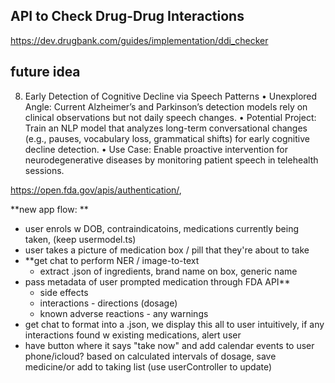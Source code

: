 ## API to Check Drug-Drug Interactions
https://dev.drugbank.com/guides/implementation/ddi_checker
## future idea
8. Early Detection of Cognitive Decline via Speech Patterns
	•	Unexplored Angle: Current Alzheimer’s and Parkinson’s detection models rely on clinical observations but not daily speech changes.
	•	Potential Project: Train an NLP model that analyzes long-term conversational changes (e.g., pauses, vocabulary loss, grammatical shifts) for early cognitive decline detection.
	•	Use Case: Enable proactive intervention for neurodegenerative diseases by monitoring patient speech in telehealth sessions.

https://open.fda.gov/apis/authentication/,

**new app flow:
**
- user enrols w DOB, contraindicatoins, medications currently being taken, (keep usermodel.ts)
- user takes a picture of medication box / pill that they're about to take
- **get chat to perform NER / image-to-text
	- extract .json of ingredients, brand name on box, generic name
- pass metadata of user prompted medication through FDA API**
	- side effects
	 -  interactions
	  -  directions (dosage)
	 - known adverse reactions
	  - any warnings
- get chat to format into a .json, we display this all to user intuitively, if any interactions found w existing medications, alert user
- have button where it says "take now" and add calendar events to user phone/icloud? based on calculated intervals of dosage, save medicine/or add to taking list (use userController to update)




